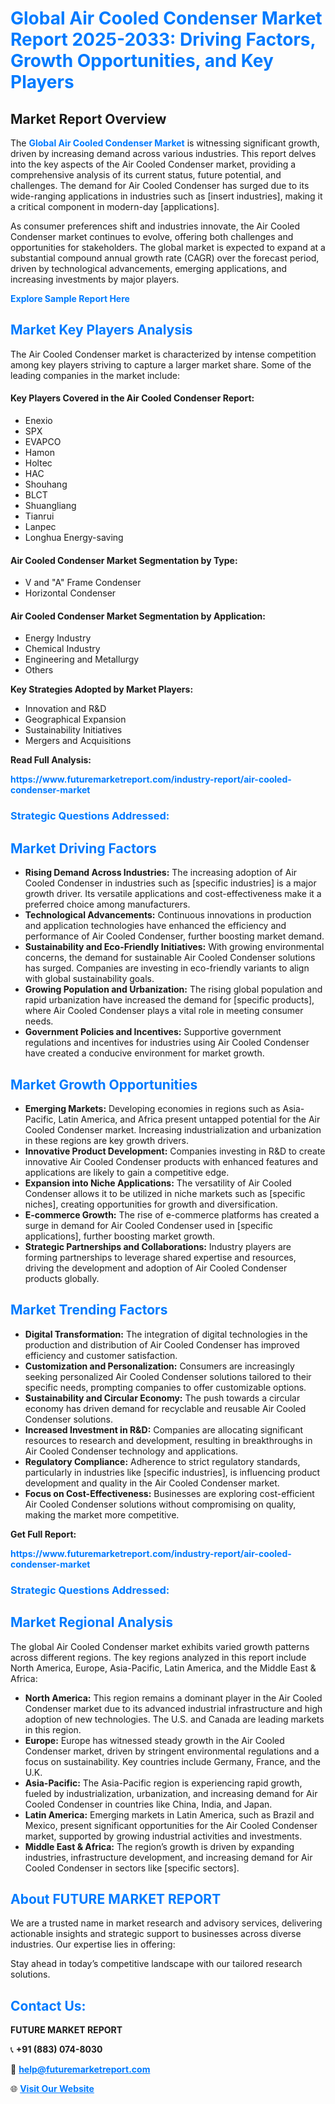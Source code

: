 <h1 style="color: #007BFF;">Global Air Cooled Condenser Market Report 2025-2033: Driving Factors, Growth Opportunities, and Key Players</h1>

<section id="overview">
<h2>Market Report Overview</h2>
<p>The <a href="https://www.futuremarketreport.com/industry-report/air-cooled-condenser-market" style="color: #007BFF; text-decoration: none;"><strong>Global Air Cooled Condenser Market</strong></a> is witnessing significant growth, driven by increasing demand across various industries. This report delves into the key aspects of the Air Cooled Condenser market, providing a comprehensive analysis of its current status, future potential, and challenges. The demand for Air Cooled Condenser has surged due to its wide-ranging applications in industries such as [insert industries], making it a critical component in modern-day [applications].</p>
<p>As consumer preferences shift and industries innovate, the Air Cooled Condenser market continues to evolve, offering both challenges and opportunities for stakeholders. The global market is expected to expand at a substantial compound annual growth rate (CAGR) over the forecast period, driven by technological advancements, emerging applications, and increasing investments by major players.</p>
</section>

<section id="overview">
<p><a href="https://www.futuremarketreport.com/request-sample/reportId=86918" style="color: #007BFF; text-decoration: none;"><strong>Explore Sample Report Here</strong></a></p>
</section>

<section id="key-players">
<h2 style="color: #007BFF;">Market Key Players Analysis</h2>
<p>The Air Cooled Condenser market is characterized by intense competition among key players striving to capture a larger market share. Some of the leading companies in the market include:</p>
<h4>Key Players Covered in the Air Cooled Condenser Report:</h4>
<ul><li>Enexio</li><li>SPX</li><li>EVAPCO</li><li>Hamon</li><li>Holtec</li><li>HAC</li><li>Shouhang</li><li>BLCT</li><li>Shuangliang</li><li>Tianrui</li><li>Lanpec</li><li>Longhua Energy-saving</li></ul>
<h4>Air Cooled Condenser Market Segmentation by Type:</h4>
<ul><li>V and &quot;A&quot; Frame Condenser</li><li>Horizontal Condenser</li></ul>

<h4>Air Cooled Condenser Market Segmentation by Application:</h4>
<ul><li>Energy Industry</li><li>Chemical Industry</li><li>Engineering and Metallurgy</li><li>Others</li></ul>
<p><strong>Key Strategies Adopted by Market Players:</strong></p>
<ul>
<li>Innovation and R&D</li>
<li>Geographical Expansion</li>
<li>Sustainability Initiatives</li>
<li>Mergers and Acquisitions</li>
</ul>
</section>

<section>
<p><strong>Read Full Analysis: </strong></p><a href="https://www.futuremarketreport.com/industry-report/air-cooled-condenser-market" style="color: #007BFF; text-decoration: none;"><strong>https://www.futuremarketreport.com/industry-report/air-cooled-condenser-market</strong></a>
<h3 style="color: #007BFF;">Strategic Questions Addressed:</h3>
</section>

<section id="driving-factors">
<h2 style="color: #007BFF;">Market Driving Factors</h2>
<ul>
<li><strong>Rising Demand Across Industries:</strong> The increasing adoption of Air Cooled Condenser in industries such as [specific industries] is a major growth driver. Its versatile applications and cost-effectiveness make it a preferred choice among manufacturers.</li>
<li><strong>Technological Advancements:</strong> Continuous innovations in production and application technologies have enhanced the efficiency and performance of Air Cooled Condenser, further boosting market demand.</li>
<li><strong>Sustainability and Eco-Friendly Initiatives:</strong> With growing environmental concerns, the demand for sustainable Air Cooled Condenser solutions has surged. Companies are investing in eco-friendly variants to align with global sustainability goals.</li>
<li><strong>Growing Population and Urbanization:</strong> The rising global population and rapid urbanization have increased the demand for [specific products], where Air Cooled Condenser plays a vital role in meeting consumer needs.</li>
<li><strong>Government Policies and Incentives:</strong> Supportive government regulations and incentives for industries using Air Cooled Condenser have created a conducive environment for market growth.</li>
</ul>
</section>

<section id="growth-opportunities">
<h2 style="color: #007BFF;">Market Growth Opportunities</h2>
<ul>
<li><strong>Emerging Markets:</strong> Developing economies in regions such as Asia-Pacific, Latin America, and Africa present untapped potential for the Air Cooled Condenser market. Increasing industrialization and urbanization in these regions are key growth drivers.</li>
<li><strong>Innovative Product Development:</strong> Companies investing in R&D to create innovative Air Cooled Condenser products with enhanced features and applications are likely to gain a competitive edge.</li>
<li><strong>Expansion into Niche Applications:</strong> The versatility of Air Cooled Condenser allows it to be utilized in niche markets such as [specific niches], creating opportunities for growth and diversification.</li>
<li><strong>E-commerce Growth:</strong> The rise of e-commerce platforms has created a surge in demand for Air Cooled Condenser used in [specific applications], further boosting market growth.</li>
<li><strong>Strategic Partnerships and Collaborations:</strong> Industry players are forming partnerships to leverage shared expertise and resources, driving the development and adoption of Air Cooled Condenser products globally.</li>
</ul>
</section>

<section id="trending-factors">
<h2 style="color: #007BFF;">Market Trending Factors</h2>
<ul>
<li><strong>Digital Transformation:</strong> The integration of digital technologies in the production and distribution of Air Cooled Condenser has improved efficiency and customer satisfaction.</li>
<li><strong>Customization and Personalization:</strong> Consumers are increasingly seeking personalized Air Cooled Condenser solutions tailored to their specific needs, prompting companies to offer customizable options.</li>
<li><strong>Sustainability and Circular Economy:</strong> The push towards a circular economy has driven demand for recyclable and reusable Air Cooled Condenser solutions.</li>
<li><strong>Increased Investment in R&D:</strong> Companies are allocating significant resources to research and development, resulting in breakthroughs in Air Cooled Condenser technology and applications.</li>
<li><strong>Regulatory Compliance:</strong> Adherence to strict regulatory standards, particularly in industries like [specific industries], is influencing product development and quality in the Air Cooled Condenser market.</li>
<li><strong>Focus on Cost-Effectiveness:</strong> Businesses are exploring cost-efficient Air Cooled Condenser solutions without compromising on quality, making the market more competitive.</li>
</ul>
</section>

<section>
<p><strong>Get Full Report: </strong></p><a href="https://www.futuremarketreport.com/industry-report/air-cooled-condenser-market" style="color: #007BFF; text-decoration: none;"><strong>https://www.futuremarketreport.com/industry-report/air-cooled-condenser-market</strong></a>
<h3 style="color: #007BFF;">Strategic Questions Addressed:</h3>
</section>


<section id="regional-analysis">
<h2 style="color: #007BFF;">Market Regional Analysis</h2>
<p>The global Air Cooled Condenser market exhibits varied growth patterns across different regions. The key regions analyzed in this report include North America, Europe, Asia-Pacific, Latin America, and the Middle East & Africa:</p>
<ul>
<li><strong>North America:</strong> This region remains a dominant player in the Air Cooled Condenser market due to its advanced industrial infrastructure and high adoption of new technologies. The U.S. and Canada are leading markets in this region.</li>
<li><strong>Europe:</strong> Europe has witnessed steady growth in the Air Cooled Condenser market, driven by stringent environmental regulations and a focus on sustainability. Key countries include Germany, France, and the U.K.</li>
<li><strong>Asia-Pacific:</strong> The Asia-Pacific region is experiencing rapid growth, fueled by industrialization, urbanization, and increasing demand for Air Cooled Condenser in countries like China, India, and Japan.</li>
<li><strong>Latin America:</strong> Emerging markets in Latin America, such as Brazil and Mexico, present significant opportunities for the Air Cooled Condenser market, supported by growing industrial activities and investments.</li>
<li><strong>Middle East & Africa:</strong> The region’s growth is driven by expanding industries, infrastructure development, and increasing demand for Air Cooled Condenser in sectors like [specific sectors].</li>
</ul>
</section>

<footer>
<h2 style="color: #007BFF;">About FUTURE MARKET REPORT</h2>
<p>We are a trusted name in market research and advisory services, delivering actionable insights and strategic support to businesses across diverse industries. Our expertise lies in offering:</p>

<p>Stay ahead in today’s competitive landscape with our tailored research solutions.</p>

<h2 style="color: #007BFF;">Contact Us:</h2>
<p><strong>FUTURE MARKET REPORT</strong></p>
<p>📞 <strong>+91 (883) 074-8030</strong></p>
<p>📧 <strong><a href="mailto:help@futuremarketreport.com" style="color: #007BFF;">help@futuremarketreport.com</a></strong></p>
<p>🌐 <strong><a href="https://www.futuremarketreport.com/" style="color: #007BFF;">Visit Our Website</a></strong></p>
</footer>